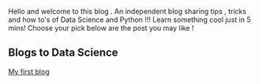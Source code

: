 
Hello and welcome to this blog .
An independent blog sharing tips , tricks and how to's of Data Science and Python !!! Learn something cool just in 5 mins! Choose your pick below are the post you may like !

## Blogs to Data Science
[My first blog](2020-10-15-myfirstpost.md)

